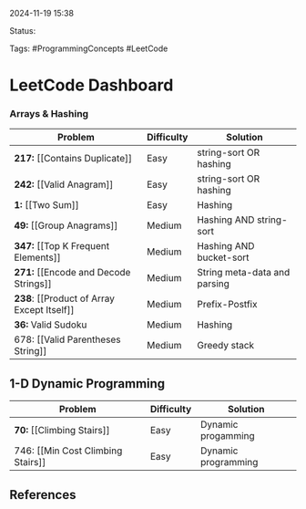 2024-11-19 15:38

Status:

Tags: #ProgrammingConcepts #LeetCode

# LeetCode Dashboard
### Arrays & Hashing

| Problem                                     | Difficulty | Solution                     |
| ------------------------------------------- | ---------- | ---------------------------- |
| **217:** [[Contains Duplicate]]             | Easy       | string-sort OR hashing       |
| **242:** [[Valid Anagram]]                  | Easy       | string-sort OR hashing       |
| **1:** [[Two Sum]]                          | Easy       | Hashing                      |
| **49:** [[Group Anagrams]]                  | Medium     | Hashing AND string-sort      |
| **347:** [[Top K Frequent Elements]]        | Medium     | Hashing AND bucket-sort      |
| **271:** [[Encode and Decode Strings]]      | Medium     | String meta-data and parsing |
| **238**: [[Product of Array Except Itself]] | Medium     | Prefix-Postfix               |
| **36:** Valid Sudoku                        | Medium     | Hashing                      |
| 678: [[Valid Parentheses String]]           | Medium     | Greedy stack                 |
## 1-D Dynamic Programming
| Problem                           | Difficulty | Solution            |
| --------------------------------- | ---------- | ------------------- |
| **70:** [[Climbing Stairs]]       | Easy       | Dynamic progamming  |
| 746: [[Min Cost Climbing Stairs]] | Easy       | Dynamic programming |

## References
